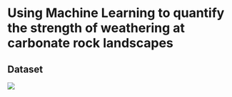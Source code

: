 # Using Machine Learning to quantify the strength of weathering at carbonate rock landscapes

## Dataset

![](D:/Masterarbeit/Presentation/images/karti.png)